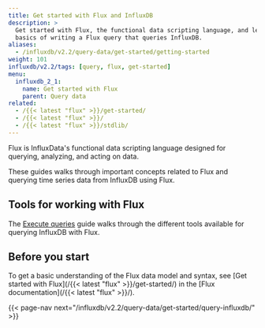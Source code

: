 ```yaml
---
title: Get started with Flux and InfluxDB
description: >
  Get started with Flux, the functional data scripting language, and learn the 
  basics of writing a Flux query that queries InfluxDB.
aliases:
  - /influxdb/v2.2/query-data/get-started/getting-started
weight: 101
influxdb/v2.2/tags: [query, flux, get-started]
menu:
  influxdb_2_1:
    name: Get started with Flux
    parent: Query data
related:
  - /{{< latest "flux" >}}/get-started/
  - /{{< latest "flux" >}}/
  - /{{< latest "flux" >}}/stdlib/
---
```


Flux is InfluxData's functional data scripting language designed for querying,
analyzing, and acting on data.

These guides walks through important concepts related to Flux and querying time
series data from InfluxDB using Flux.

## Tools for working with Flux
The [Execute queries](/influxdb/v2.2/query-data/execute-queries) guide walks through
the different tools available for querying InfluxDB with Flux.

## Before you start
To get a basic understanding of the Flux data model and syntax, see
[Get started with Flux](/{{< latest "flux" >}}/get-started/) in the
[Flux documentation](/{{< latest "flux" >}}/).

{{< page-nav next="/influxdb/v2.2/query-data/get-started/query-influxdb/" >}}

